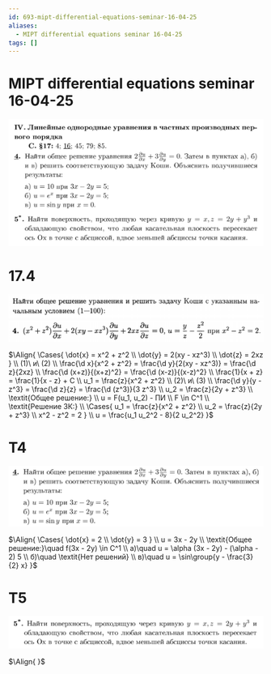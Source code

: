 ```yaml
---
id: 693-mipt-differential-equations-seminar-16-04-25
aliases:
  - MIPT differential equations seminar 16-04-25
tags: []
---
```


# MIPT differential equations seminar 16-04-25

![16-04-25_15-49-51_672.png](assets/imgs/16-04-25_15-49-51_672.png)

# 17.4

![16-04-25_15-51-00_229.png](assets/imgs/16-04-25_15-51-00_229.png)
![16-04-25_15-51-13_894.png](assets/imgs/16-04-25_15-51-13_894.png)

$\Align{
\Cases{
\dot{x} = x^2 + z^2 \\
\dot{y} = 2(xy - xz^3) \\
\dot{z} = 2xz
} \\
(1)\ и\ (2) \\
\frac{\d x}{x^2 + z^2} = \frac{\d y}{2(xy - xz^3)} = \frac{\d z}{2xz} \\
\frac{\d (x+z)}{(x+z)^2} = \frac{\d (x-z)}{(x-z)^2} \\
\frac{1}{x + z} = \frac{1}{x - z} + C \\
u_1 = \frac{z}{x^2 + z^2} \\
(2)\ и\ (3) \\
\frac{\d y}{y - z^3} = \frac{\d z}{z} = \frac{\d (z^3)}{3 z^3} \\
u_2 = \frac{z}{2y + z^3} \\
\textit{Общее решение:} \\
u = F(u_1, u_2) - ПИ \\
F \in C^1 \\
\textit{Решение ЗК:} \\
\Cases{
u_1 = \frac{z}{x^2 + z^2} \\
u_2 = \frac{z}{2y + z^3} \\
x^2 - z^2 = 2
} \\
u = \frac{u_1 u_2^2 - 8}{2 u_2^2}
}$

# T4

![16-04-25_16-25-32_714.png](assets/imgs/16-04-25_16-25-32_714.png)

$\Align{
\Cases{
\dot{x} = 2 \\
\dot{y} = 3
} \\
u = 3x - 2y \\
\textit{Общее решение:}\quad f(3x - 2y) \in C^1 \\
a)\quad u = \alpha (3x - 2y) - (\alpha - 2) 5 \\
б)\quad \textit{Нет решений} \\
в)\quad u = \sin\group{y - \frac{3}{2} x}
}$

# T5

![16-04-25_16-34-34_238.png](assets/imgs/16-04-25_16-34-34_238.png)

$\Align{
}$
